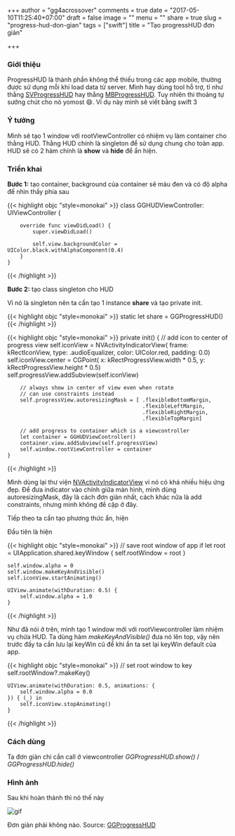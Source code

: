 +++
author = "gg4acrossover"
comments = true
date = "2017-05-10T11:25:40+07:00"
draft = false
image = ""
menu = ""
share = true
slug = "progress-hud-don-gian"
tags = ["swift"]
title = "Tạo progressHUD đơn giản"

+++

### Giới thiệu

ProgressHUD là thành phần không thể thiếu trong các app mobile, thường được sử dụng mỗi khi load data từ server.
Mình hay dùng tool hỗ trợ, tỉ như thằng [SVProgressHUD](https://github.com/SVProgressHUD/SVProgressHUD) hay thằng [MBProgressHUD](https://github.com/jdg/MBProgressHUD). Tuy nhiên thi thoảng tự sướng chút cho nó yomost :smile:. Ví dụ này mình sẽ viết bằng swift 3

### Ý tưởng

Mình sẽ tạo 1 window với rootViewController có nhiệm vụ làm container cho thằng HUD. Thằng HUD chính là singleton để sử dụng chung cho toàn app.
HUD sẽ có 2 hàm chính là **show** và **hide** để ẩn hiện.

### Triển khai

**Bước 1:** tạo container, background của container sẽ màu đen và có độ alpha để nhìn thấy phía sau

{{< highlight objc "style=monokai" >}}
	class GGHUDViewController: UIViewController {

	    override func viewDidLoad() {
	        super.viewDidLoad()

	        self.view.backgroundColor = UIColor.black.withAlphaComponent(0.4)
	    }
	}
{{< /highlight >}}

**Bước 2:** tạo class singleton cho HUD

Vì nó là singleton nên ta cần tạo 1 instance **share** và tạo private init.

{{< highlight objc "style=monokai" >}}
static let share = GGProgressHUD()
{{< /highlight >}}

{{< highlight objc "style=monokai" >}}
    private init() {
        // add icon to center of progress view
        self.iconView = NVActivityIndicatorView( frame: kRectIconView,
                                                 type: .audioEqualizer,
                                                 color: UIColor.red,
                                                 padding: 0.0)
        self.iconView.center = CGPoint( x: kRectProgressView.width * 0.5,
                                        y: kRectProgressView.height * 0.5)
        self.progressView.addSubview(self.iconView)
        
        // always show in center of view even when rotate
        // can use constraints instead
        self.progressView.autoresizingMask = [ .flexibleBottomMargin,
                                               .flexibleLeftMargin,
                                               .flexibleRightMargin,
                                               .flexibleTopMargin]
        
        // add progress to container which is a viewcontroller
        let container = GGHUDViewController()
        container.view.addSubview(self.progressView)
        self.window.rootViewController = container
    }
{{< /highlight >}}

Mình dùng lại thư viện [NVActivityIndicatorView](https://github.com/ninjaprox/NVActivityIndicatorView) vì nó có khá nhiều hiệu ứng đẹp. Để đưa indicator vào chính giữa màn hình, mình dùng autoresizingMask, đây là cách đơn giản nhất, cách khác nữa là add constraints, nhưng mình không đề cập ở đây.

Tiếp theo ta cần tạo phương thức ẩn, hiện

Đầu tiên là hiện

{{< highlight objc "style=monokai" >}}
    // save root window of app
    if let root = UIApplication.shared.keyWindow {
        self.rootWindow = root
    }
    
    self.window.alpha = 0
    self.window.makeKeyAndVisible()
    self.iconView.startAnimating()
    
    UIView.animate(withDuration: 0.5) {
        self.window.alpha = 1.0
    }
{{< /highlight >}}

Như đã nói ở trên, mình tạo 1 window mới với rootViewcontroller làm nhiệm vụ chứa HUD. Ta dùng hàm *makeKeyAndVisible()* đưa nó lên top, vậy nên trước đấy ta cần lưu lại keyWin cũ để khi ẩn ta set lại keyWin default của app.

{{< highlight objc "style=monokai" >}}
    // set root window to key
    self.rootWindow?.makeKey()
    
    UIView.animate(withDuration: 0.5, animations: {
        self.window.alpha = 0.0
    }) { (_) in
        self.iconView.stopAnimating()
    }
{{< /highlight >}}

### Cách dùng

Ta đơn giản chỉ cần call ở viewcontroller *GGProgressHUD.show()* / *GGProgressHUD.hide()*

### Hình ảnh

Sau khi hoàn thành thì nó thế này

![gif](https://media.giphy.com/media/l4FGJYdxiYXx3Y7Nm/giphy.gif)

Đơn giản phải không nào.
Source: [GGProgressHUD](https://github.com/gg4acrossover/swiftForFun/tree/master/%20Project%2002%20-%20GGProgressHUD)












